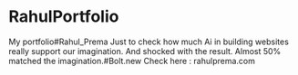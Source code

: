 # RahulPortfolio
My portfolio#Rahul_Prema
Just to check how much Ai in building websites really support our imagination. And shocked with the result. Almost 50% matched the imagination.#Bolt.new
Check here : rahulprema.com
